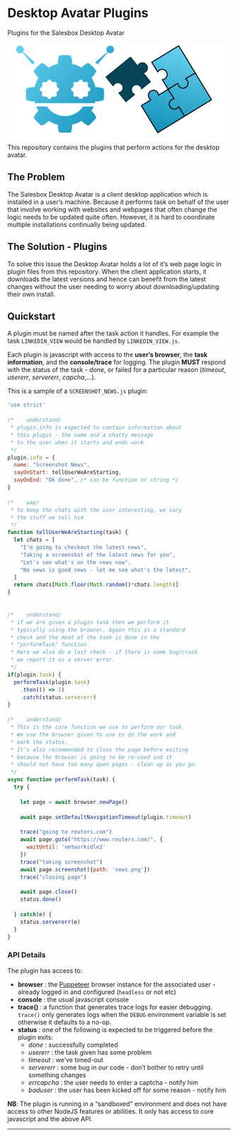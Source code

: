 # Desktop Avatar Plugins

Plugins for the Salesbox Desktop Avatar

![icon](./plugin.png)

This repository contains the plugins that perform actions for the desktop avatar.

## The Problem

The Salesbox Desktop Avatar is a client desktop application which is installed in a user’s machine. Because it performs task on behalf of the user that involve working with websites and webpages that often change the logic needs to be updated quite often. However, it is hard to coordinate multiple installations continually being updated.

## The Solution - Plugins

To solve this issue the Desktop Avatar holds a lot of it’s web page logic in plugin files from this repository. When the client application starts, it downloads the latest versions and hence can benefit from the latest changes without the user needing to worry about downloading/updating their own install.

## Quickstart

A plugin must be named after the task action it handles. For example the task `LINKEDIN_VIEW` would be handled by `LINKEDIN_VIEW.js`.

Each plugin is javascript with access to the **user’s browser**, the **task information**, and the **console/trace** for logging. The plugin **MUST** respond with the status of the task - _done_, or failed for a particular reason (_timeout_, _usererr_, _servererr_, _capcha_,…).

This is a sample of a `SCREENSHOT_NEWS.js` plugin:

```js
'use strict'

/*    understand/
 * plugin.info is expected to contain information about
 * this plugin - the name and a chatty message
 * to the user when it starts and ends work
 */
plugin.info = {
  name: "Screenshot News",
  sayOnStart: tellUserWeAreStarting,
  sayOnEnd: "Ok done", /* can be function or string */
}

/*    way/
 * to keep the chats with the user interesting, we vary
 * the stuff we tell him
 */
function tellUserWeAreStarting(task) {
  let chats = [
    "I'm going to checkout the latest news",
    "Taking a screenshot of the latest news for you",
    "Let's see what's on the news now",
    "No news is good news - let me see what's the latest",
  ]
  return chats[Math.floor(Math.random()*chats.length)]
}


/*    understand/
 * if we are given a plugin task then we perform it
 * typically using the browser. Again this is a standard
 * check and the meat of the task is done in the
 * "performTask" function
 * Here we also do a last check - if there is some bug/crash
 * we report it as a server error.
 */
if(plugin.task) {
  performTask(plugin.task)
    .then(() => 1)
    .catch(status.servererr)
}

/*    understand/
 * This is the core function we use to perform our task.
 * We use the browser given to use to do the work and
 * mark the status.
 * It's also recommended to close the page before exiting
 * because the browser is going to be re-used and it
 * should not have too many open pages - clean up as you go.
 */
async function performTask(task) {
  try {

    let page = await browser.newPage()

    await page.setDefaultNavigationTimeout(plugin.timeout)

    trace("going to reuters.com")
    await page.goto("https://www.reuters.com/", {
      waitUntil: 'networkidle2'
    })
    trace("taking screenshot")
    await page.screenshot({path: 'news.png'})
    trace("closing page")

    await page.close()
    status.done()

  } catch(e) {
    status.servererr(e)
  }
}
```

### API Details

The plugin has access to:

* **browser** : the [Puppeteer](https://pptr.dev/) browser instance for the associated user - already logged in and configured (`headless` or not etc)
* **console** : the usual javascript console
* **trace()** : a function that generates trace logs for easier debugging. `trace()` only generates logs when the `DEBUG` environment variable is set otherwise it defaults to a no-op.
* **status** : one of the following is expected to be triggered before the plugin exits:
  * _done_ : successfully completed
  * _usererr_ : the task given has some problem
  * _timeout_ : we’ve timed-out
  * _servererr_ : some bug in our code - don’t bother to retry until something changes
  * _errcapcha_ : the user needs to enter a captcha - notify him
  * _baduser_ : the user has been kicked off for some reason - notify him

**NB**: The plugin is running in a “sandboxed” environment and does not have access to other NodeJS features or abilities. It only has access to core javascript and the above API.

----

